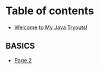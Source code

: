 # Table of contents

* [Welcome to My Java Tryouts!](README.md)

## BASICS

* [Page 2](basics/page-2.md)
